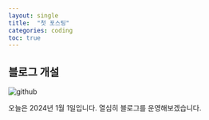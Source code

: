 ```yaml
---
layout: single
title:  "첫 포스팅"
categories: coding
toc: true
---
```

## 블로그 개설

![github](../../images/2024-01-01-first/github.png)

오늘은 2024년 1월 1일입니다.
열심히 블로그를 운영해보겠습니다.